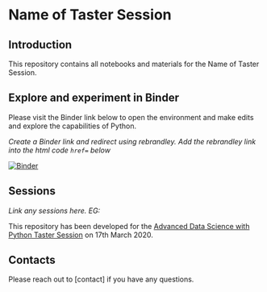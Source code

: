 # Name of Taster Session

## Introduction

This repository contains all notebooks and materials for the Name of Taster Session.

## Explore and experiment in Binder

Please visit the Binder link below to open the environment and make edits and explore the capabilities of Python.

*Create a Binder link and redirect using rebrandley. Add the rebrandley link into the html code `href=` below*

<a href="https://gdd.li/taster-adswp" Target="_blank">
<img alt="Binder" src="https://mybinder.org/badge_logo.svg">
</a>

## Sessions

*Link any sessions here. EG:*

This repository has been developed for the [Advanced Data Science with Python Taster Session](https://hubs.li/H0MYVgH0) on 17th March 2020.

## Contacts

Please reach out to [contact] if you have any questions.
